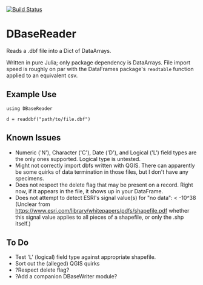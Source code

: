 [![Build Status](https://travis-ci.org/penntaylor/DBaseReader.jl.svg?branch=master)](https://travis-ci.org/penntaylor/DBaseReader.jl)

# DBaseReader

Reads a .dbf file into a Dict of DataArrays.

Written in pure Julia; only package dependency is DataArrays. File import
speed is roughly on par with the DataFrames package's `readtable` function
applied to an equivalent csv.

Example Use
-----------

    using DBaseReader

    d = readdbf("path/to/file.dbf")

Known Issues
------------

* Numeric ('N'), Character ('C'), Date ('D'), and Logical ('L') field types
  are the only ones supported. Logical type is untested.
* Might not correctly import dbfs written with QGIS. There can apparently
  be some quirks of data termination in those files, but I don't have any
  specimens.
* Does not respect the delete flag that may be present on a record.
  Right now, if it appears in the file, it shows up in your DataFrame.
* Does not attempt to detect ESRI's signal value(s) for "no data": < -10^38
  (Unclear from https://www.esri.com/library/whitepapers/pdfs/shapefile.pdf
  whether this signal value applies to all pieces of a shapefile, or only
  the .shp itself.)


To Do
-----

* Test 'L' (logical) field type against appropriate shapefile.
* Sort out the (alleged) QGIS quirks
* ?Respect delete flag?
* ?Add a companion DBaseWriter module?

